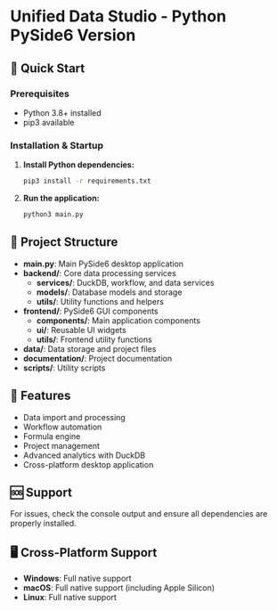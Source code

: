 # Unified Data Studio - Python PySide6 Version

## 🚀 Quick Start

### Prerequisites
- Python 3.8+ installed
- pip3 available

### Installation & Startup

1. **Install Python dependencies:**
   ```bash
   pip3 install -r requirements.txt
   ```

2. **Run the application:**
   ```bash
   python3 main.py
   ```

## 📁 Project Structure

- **main.py**: Main PySide6 desktop application
- **backend/**: Core data processing services
  - **services/**: DuckDB, workflow, and data services
  - **models/**: Database models and storage
  - **utils/**: Utility functions and helpers
- **frontend/**: PySide6 GUI components
  - **components/**: Main application components
  - **ui/**: Reusable UI widgets
  - **utils/**: Frontend utility functions
- **data/**: Data storage and project files
- **documentation/**: Project documentation
- **scripts/**: Utility scripts

## 🔧 Features

- Data import and processing
- Workflow automation
- Formula engine
- Project management
- Advanced analytics with DuckDB
- Cross-platform desktop application

## 🆘 Support

For issues, check the console output and ensure all dependencies are properly installed.

## 🖥️ Cross-Platform Support

- **Windows**: Full native support
- **macOS**: Full native support (including Apple Silicon)
- **Linux**: Full native support
